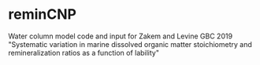 # reminCNP
Water column model code and input for Zakem and Levine GBC 2019 "Systematic variation in marine dissolved organic matter stoichiometry and remineralization ratios as a function of lability"
